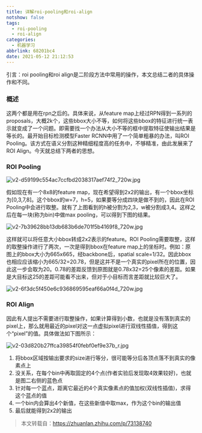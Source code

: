 ```yaml
---
title: 详解roi-pooling和roi-align
notshow: false
tags:
  - roi-pooling
  - roi-align
categories:
  - 机器学习
abbrlink: 68201bc4
date: 2021-05-12 21:12:53
---
```


引言：roi pooling和roi align是二阶段方法中常用的操作，本文总结二者的具体操作和不同。

<!--more-->

### 概述

这两个都是用在rpn之后的。具体来说，从feature map上经过RPN得到一系列的proposals，大概2k个，这些bbox大小不等，如何将这些bbox的特征进行统一表示就变成了一个问题。即需要找一个办法从大小不等的框中提取特征使输出结果是等长的。最开始目标检测模型Faster RCNN中用了一个简单粗暴的办法，叫ROI Pooling。该方式在语义分割这种精细程度高的任务中，不够精准，由此发展来了ROI Align。今天就总结下两者的思想。

### ROI Pooling

![v2-d59199c554ac7ccfbd2038317aef74f2_720w.jpg](https://i.loli.net/2021/04/29/NDle8s1MuZ3PLoy.jpg)

假如现在有一个8x8的feature map，现在希望得到2x2的输出，有一个bbox坐标为[0,3,7,8]。这个bbox的w=7，h=5，如果要等分成四块是做不到的，因此在ROI Pooling中会进行取整。就有了上图看到的h被分割为2,3，w被分割成3,4。这样之后在每一块(称为bin)中做max pooling，可以得到下图的结果。

![v2-7b39628bb13db683b6de701f5b4169f8_720w.jpg](https://i.loli.net/2021/04/29/4GFZSEMVO7Uq1ot.jpg)

这样就可以将任意大小bbox转成2x2表示的feature。ROI Pooling需要取整，这样的取整操作进行了两次，一次是得到bbox在feature map上的坐标时。例如：原图上的bbox大小为665x665，经backbone后，spatial scale=1/32。因此bbox也相应应该缩小为665/32=20.78，但是这并不是一个真实的pixel所在的位置，因此这一步会取为20。0.78的差距反馈到原图就是0.78x32=25个像素的差距。如果是大目标这25的差距可能看不出来，但对于小目标而言差距就比较巨大了。

![v2-6f3dc5f450e6c936869595eaf66a0f4d_720w.jpg](https://i.loli.net/2021/04/29/HoVqSw6Y1EvWysp.jpg)

### ROI Align

因此有人提出不需要进行取整操作，如果计算得到小数，也就是没有落到真实的pixel上，那么就用最近的pixel对这一点虚拟pixel进行双线性插值，得到这个“pixel”的值。具体做法如下图所示：

![v2-03d820b27ffca39854f0febf0ef9e37b_r.jpg](https://i.loli.net/2021/04/29/gQnhUMLuG3ZVr28.jpg)

1. 将bbox区域按输出要求的size进行等分，很可能等分后各顶点落不到真实的像素点上
2. 没关系，在每个bin中再取固定的4个点(作者实验后发现取4效果较好)，也就是图二右侧的蓝色点
3. 针对每一个蓝点，距离它最近的4个真实像素点的值加权(双线性插值)，求得这个蓝点的值
4. 一个bin内会算出4个新值，在这些新值中取max，作为这个bin的输出值
5. 最后就能得到2x2的输出

> 本文转载自：https://zhuanlan.zhihu.com/p/73138740